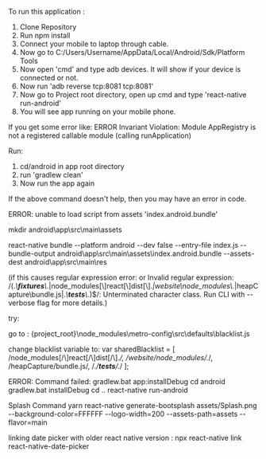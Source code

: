 To run this application :

1. Clone Repository
2. Run npm install
3. Connect your mobile to laptop through cable.
4. Now go to C:/Users/Username/AppData/Local/Android/Sdk/Platform Tools
5. Now open 'cmd' and type adb devices. It will show if your device is connected or not.
6. Now run 'adb reverse tcp:8081 tcp:8081'
7. Now go to Project root directory, open up cmd and type 'react-native run-android'
8. You will see app running on your mobile phone.


If you get some error like: 
ERROR Invariant Violation: Module AppRegistry is not a registered callable module (calling runApplication)

Run:

1. cd/android in app root directory
2. run 'gradlew clean'
3. Now run the app again

If the above command doesn't help, then you may have an error in code.


ERROR: unable to load script from assets 'index.android.bundle'


mkdir android\app\src\main\assets

react-native bundle --platform android --dev false --entry-file index.js --bundle-output android\app\src\main\assets\index.android.bundle --assets-dest android\app\src\main\res
 

(if this causes regular expression error: or Invalid regular expression: /(.*\\__fixtures__\\.*|node_modules[\\\]react[\\\]dist[\\\].*|website\\node_modules\\.*|heapCapture\\bundle\.js|.*\\__tests__\\.*)$/: Unterminated character class. Run CLI with --verbose flag for more details.)

try:

go to :   {project_root}\node_modules\metro-config\src\defaults\blacklist.js

change blacklist variable to: var sharedBlacklist = [
  /node_modules[\/\\]react[\/\\]dist[\/\\].*/,
  /website\/node_modules\/.*/,
  /heapCapture\/bundle\.js/,
  /.*\/__tests__\/.*/
];


ERROR: Command failed: gradlew.bat app:installDebug
cd android
gradlew.bat installDebug
cd ..
react-native run-android



Splash Command 
yarn react-native generate-bootsplash assets/Splash.png --background-color=FFFFFF --logo-width=200 --assets-path=assets --flavor=main

linking date picker with older react native version : npx react-native link react-native-date-picker